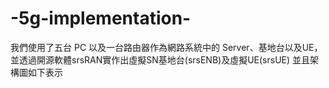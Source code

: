 # -5g-implementation-

我們使用了五台 PC 以及一台路由器作為網路系統中的 Server、基地台以及UE，並透過開源軟體srsRAN實作出虛擬SN基地台(srsENB)及虛擬UE(srsUE)
並且架構圖如下表示


